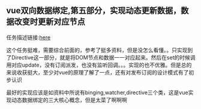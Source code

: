 ## vue双向数据绑定,第五部分，实现动态更新数据，数据改变时更新对应节点
任务描述链接:[here](http://ife.baidu.com/course/detail/id/24)

这个任务挺难，需要综合前面的，参考了挺多资料，但是没怎么看懂。。只实现到了Directive这一部分，就是将DOM节点和数据一一对应起来。然后在set的时候调用对应update，没有订阅派发，也没有监听回调。。。实现的也不优雅。但是总的来说收获挺大，至少对vue的原理了解了一点，还有对发布订阅的设计模式有了初步认识

最好的实现应该是如资料中所说有binging,watcher,directive三个类，这是vue实现动态数据绑定的三大核心概念，但是太菜了啊啊啊
